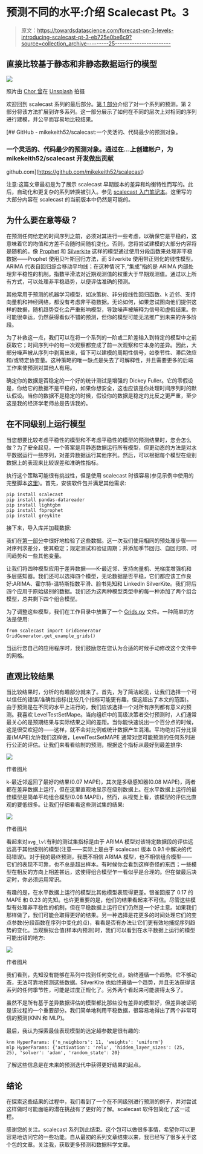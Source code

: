 # 预测不同的水平:介绍 Scalecast Pt。3

> 原文：<https://towardsdatascience.com/forecast-on-3-levels-introducing-scalecast-pt-3-eb725e0be6c9?source=collection_archive---------25----------------------->

## 直接比较基于静态和非静态数据运行的模型

![](img/af122d6c1f2e601147f97e963c602302.png)

照片由 [Chor 曾](https://unsplash.com/@chortsang?utm_source=medium&utm_medium=referral)在 [Unsplash](https://unsplash.com?utm_source=medium&utm_medium=referral) 拍摄

欢迎回到 scalecast 系列的最后部分。[第 1 部分](/introducing-scalecast-a-forecasting-library-pt-1-33b556d9b019)介绍了对一个系列的预测。第 2 部分将该方法扩展到许多系列。这一部分展示了如何在不同的层次上对相同的序列进行建模，并公平而容易地比较结果。

[](https://github.com/mikekeith52/scalecast) [## GitHub - mikekeith52/scalecast:一个灵活的、代码最少的预测对象。

### 一个灵活的、代码最少的预测对象。通过在…上创建帐户，为 mikekeith52/scalecast 开发做出贡献

github.com](https://github.com/mikekeith52/scalecast) 

注意:这篇文章最初是为了展示 scalecast 早期版本的差异和均衡特性而写的。此后，自动化和更复杂的系列转换被引入。参见 [scalecast 入门笔记本](https://scalecast-examples.readthedocs.io/en/latest/misc/introduction/Introduction2.html#Transformations)。这里写的大部分内容在 scalecast 的当前版本中仍然是可能的。

## 为什么要在意等级？

在预测任何给定的时间序列之前，必须对其进行一些考虑，以确保它是平稳的，这意味着它的均值和方差不会随时间随机变化。否则，您将尝试建模的大部分内容将是随机的。像 [Prophet](https://facebook.github.io/prophet/) 和 [Silverkite](https://engineering.linkedin.com/blog/2021/greykite--a-flexible--intuitive--and-fast-forecasting-library) 这样的模型通过使用分段函数来处理非平稳数据——Prophet 使用贝叶斯回归方法，而 Silverkite 使用带正则化的线性模型。ARIMA 代表自回归综合移动平均线；在这种情况下,“集成”指的是 ARIMA 内部处理非平稳性的机制。指数平滑法对近期观测值的权重大于早期观测值。通过以上所有方式，可以处理非平稳趋势，以便评估准确的预测。

其他常用于预测的机器学习模型，如决策树、非分段线性回归函数、k 近邻、支持向量机和神经网络，都没有考虑非平稳数据。无论如何，如果您试图向他们提供这样的数据，随机趋势变化会严重影响模型，导致噪声被解释为信号和虚假结果。你可能很幸运，仍然获得看似不错的预测，但你的模型可能无法推广到未来的许多阶段。

为了补救这一点，我们可以在将一个系列的一阶或二阶差输入到特定的模型中之前获取它；时间序列中的每一次观察都变成了前一次观察和它本身的差异。因此，大部分噪声被从序列中剥离出来，留下可以建模的周期性信号，如季节性、滞后效应和/或特定协变量。这种策略的唯一缺点是失去了可解释性，并且需要更多的后端工作来使预测对其他人有用。

确定你的数据是否稳定的一个好的统计测试是增强的 Dickey Fuller。它的零假设是，你给它的数据不是平稳的，如果你想安全，这也应该是你处理时间序列时的默认假设。当你的数据不是稳定的时候，假设你的数据是稳定的比反之更严重，至少这是我的经济学老师总是告诉我的。

## 在不同级别上运行模型

当您想要比较考虑平稳性的模型和不考虑平稳性的模型的预测结果时，您会怎么做？为了安全起见，一个答案是用静态数据运行所有模型，但更动态的方法是对水平数据运行一些序列，对差异数据运行其他序列。然后，可以根据每个模型在级别数据上的表现来比较误差和准确性指标。

执行这个策略可能很有挑战性，但是使用 scalecast 时很容易(参见示例中使用的完整脚本[这里](https://github.com/mikekeith52/scalecast-examples/blob/main/misc/housing/housing.ipynb))。首先，安装软件包并满足其他需求:

```
pip install scalecast
pip install pandas-datareader
pip install lightgbm
pip install fbprophet
pip install greykite
```

接下来，导入库并加载数据:

我们在[第一部分](/introducing-scalecast-a-forecasting-library-pt-1-33b556d9b019)中很好地检验了这些数据。这一次我们使用相同的预处理步骤——对序列求差分，使其稳定；规定测试和验证周期；并添加季节回归、自回归项、时间趋势和一些其他变量。

让我们将四种模型应用于差异数据——K-最近邻、支持向量机、光梯度增强机和多层感知器。我们还可以选择四个模型，无论数据是否平稳，它们都应该工作良好:ARIMA、霍尔特-温特斯指数平滑、脸书先知和 LinkedIn SilverKite。我们将后四个应用于原始级别的数据。我们还为这两种模型类型中的每一种添加了两个组合模型，总共剩下四个组合模型。

为了调整这些模型，我们在工作目录中放置了一个 [Grids.py](https://scalecast.readthedocs.io/en/latest/Forecaster/GridGenerator.html) 文件。一种简单的方法是使用:

```
from scalecast import GridGenerator
GridGenerator.get_example_grids()
```

当运行您自己的应用程序时，我们鼓励您在您认为合适的时候手动修改这个文件中的网格。

## 直观比较结果

当比较结果时，分析的有趣部分就来了。首先，为了简洁起见，让我们选择一个可以信任的错误/准确性指标(比较几个指标可能更有趣，但这超出了本文的范围)。由于预测是在不同的水平上进行的，我们应该选择一个对所有序列都有意义的预测。我喜欢 LevelTestSetMape。当向组织中的高级决策者交付预测时，人们通常最关心的是预期结果与实际结果之间的差距。当你能快速说出一个百分点的时候，这是很受欢迎的——这样，就不会对比例或统计数据产生混淆。平均绝对百分比误差(MAPE)允许我们这样做，LevelTestSetMAPE 通常对您可能预测的任何系列进行公正的评估。让我们来看看绘制的预测，根据这个指标从最好到最差排序:

![](img/dab38e8d3998ff540f53cb55aeba5143.png)

作者图片

k-最近邻返回了最好的结果(0.07 MAPE)，其次是多级感知器(0.08 MAPE)，两者都在差异数据上运行，但在这里直观地显示在级别数据上。在水平数据上运行的最佳模型是简单平均组合模型(0.08 MAPE)，然而，从视觉上看，该模型的评估比直观的要低很多。让我们仔细看看这些测试集的结果:

![](img/bc1fdf53d8e5b6068adbbfbd93c1014b.png)

作者图片

看起来对`avg_lvl`有利的测试集指标是由于 ARIMA 模型对该特定数据段的评估远远高于其他级别的模型(注意——实际上是由于 scalecast 版本 0.9.1 中解决的代码错误)。对于我的最终预测，我既不相信 ARIMA 模型，也不相信组合模型——它们的表现不可靠，也不总是超出样本。有时候你会看到这样奇怪的东西；一些模型在相反的方向上相差甚远，这使得组合模型乍一看似乎是合理的。但在做最后决定时，你必须运用常识。

有趣的是，在水平数据上运行的模型比其他模型表现得更差。银雀回报了 0.17 的 MAPE 和 0.23 的先知。也许更重要的是，他们的结果看起来不可信。尽管这些模型有处理非平稳性的机制，但在平稳数据上运行它们仍然是一个好主意。如果我们那样做了，我们可能会取得更好的结果。另一种选择是花更多的时间处理它们的变点参数(分段函数在序列中变化的点)，看看是否有办法让它们更有效地捕捉序列趋势的变化。当观察拟合值(样本内预测)时，我们可以看到在水平数据上运行的模型可能出错的地方:

![](img/a2fa8941a5ab016805e7a96ecb5d8b23.png)

作者图片

我们看到，先知没有能够在系列中找到任何变化点，始终遵循一个趋势。它不够动态，无法可靠地预测这些数据。SilverKite 也始终遵循一个趋势，并且无法获得该系列的任何季节性，可能是过度正规化了。另外两个看起来可能装得太多了。

虽然不是所有基于差异数据评估的模型都比那些没有差异的模型好，但差异被证明是该过程的一个重要部分。我们简单地利用平稳数据，很容易地得出了两个非常可信的预测(KNN 和 MLP)。

最后，我认为探索最佳表现模型的选定超参数是很有趣的:

```
knn HyperParams: {'n_neighbors': 11, 'weights': 'uniform'}
mlp HyperParams: {'activation': 'relu', 'hidden_layer_sizes': (25, 25), 'solver': 'adam', 'random_state': 20}
```

了解这些信息是在未来的预测迭代中获得更好结果的起点。

## 结论

在探索这些结果的过程中，我们看到了一个在不同级别进行预测的例子，并对尝试这样做时可能面临的潜在挑战有了更好的了解。scalecast 软件包简化了这一过程。

感谢您的关注。scalecast 系列到此结束。这个包可以做很多事情，希望你可以更容易地访问它的一些功能。自从最初的系列文章结束以来，我已经写了很多关于这个包的文章。关注我，获取更多预测和数据科学文章。